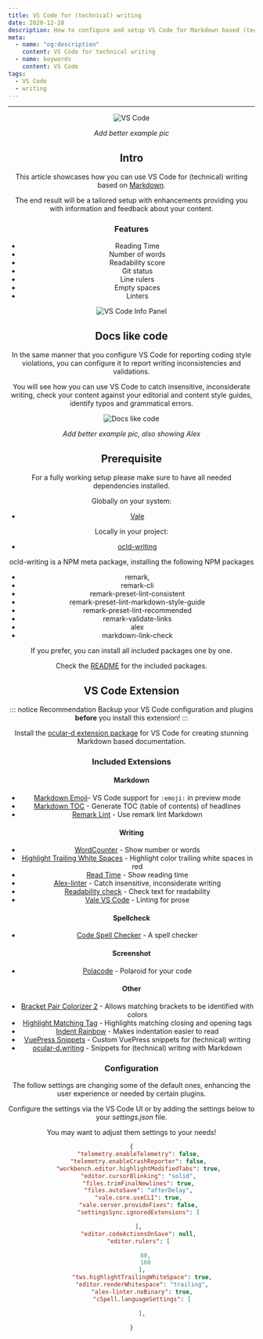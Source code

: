 ```yaml
---
title: VS Code for (technical) writing
date: 2020-12-28
description: How to configure and setup VS Code for Markdown based (technical) writing
meta:
  - name: "og:description"
    content: VS Code for technical writing
  - name: keywords
    content: VS Code
tags:
  - VS Code
  - writing
---
```


<Header/>

---

<ImageEmbed caption="VS Code">
<img src="/vs-code-wip.png" alt="VS Code" />
</ImageEmbed>

*Add better example pic*

## Intro

This article showcases how you can use VS Code for (technical) writing based on [Markdown](https://en.wikipedia.org/wiki/Markdown).

The end result will be a tailored setup with enhancements providing you with information and feedback about your content.

### Features

- Reading Time
- Number of words
- Readability score
- Git status
- Line rulers
- Empty spaces
- Linters

<ImageEmbed caption="VS Code Info Panel">
<img src="/vs-code-content-info.png" alt="VS Code Info Panel" />
</ImageEmbed>

## Docs like code

In the same manner that you configure VS Code for reporting coding style violations, you can configure it to report writing inconsistencies and validations.

You will see how you can use VS Code to catch insensitive, inconsiderate writing,
check your content against your editorial and content style guides, identify typos and grammatical errors.

<ImageEmbed caption="Docs like code">
<img src="/dac2.png" alt="Docs like code" />
</ImageEmbed>

*Add better example pic, also showing Alex*
## Prerequisite


For a fully working setup please make sure to have all needed dependencies installed.

Globally on your system:

- [Vale](https://docs.errata.ai/vale/about "Link to Vale website")

Locally in your project:

- [ocld-writing](https://www.npmjs.com/package/ocld-writing "Link to ocld-writing on NPM")

ocld-writing is a NPM meta package, installing the following NPM packages

- remark,
- remark-cli
- remark-preset-lint-consistent
- remark-preset-lint-markdown-style-guide
- remark-preset-lint-recommended
- remark-validate-links
- alex
- markdown-link-check

If you prefer, you can install all included packages one by one.

Check the [README](https://github.com/ocular-d/ocld-writing/blob/master/README.md "Link to ocld-writing README on GitHub") for the included packages.

## VS Code Extension

::: notice Recommendation
Backup your VS Code configuration and plugins **before** you install this extension!
:::

Install the [ocular-d extension package](https://marketplace.visualstudio.com/items?itemName=ocular-d.writing-extension-pack)
for VS Code for creating stunning Markdown based documentation.

### Included Extensions

#### Markdown

- [Markdown Emoji](https://marketplace.visualstudio.com/items?itemName=bierner.markdown-emoji "Link to MD emoji extension")- VS Code support for `:emoji:` in preview mode
- [Markdown TOC](https://marketplace.visualstudio.com/items?itemName=AlanWalk.markdown-toc "Link to MD toc extension") - Generate TOC (table of contents) of headlines
- [Remark Lint](https://marketplace.visualstudio.com/items?itemName=drewbourne.vscode-remark-lint "Link to remark lint extension") - Use remark lint Markdown
#### Writing

- [WordCounter](https://marketplace.visualstudio.com/items?itemName=kirozen.wordcounter "Link to word count extension") - Show number or words
- [Highlight Trailing White Spaces](https://marketplace.visualstudio.com/items?itemName=ybaumes.highlight-trailing-white-spaces "Link to trailing spaces extension") - Highlight color trailing white spaces in red
- [Read Time](https://marketplace.visualstudio.com/items?itemName=johnpapa.read-time "Link to read time extension") - Show reading time
- [Alex-linter](https://marketplace.visualstudio.com/items?itemName=TLahmann.alex-linter&utm_source=VSCode.pro&utm_campaign=AhmadAwais "Link to extension") - Catch insensitive, inconsiderate writing
- [Readability check](https://marketplace.visualstudio.com/items?itemName=jemcclin.readabilitycheck "Link to extension") - Check text for readability
- [Vale VS Code](https://marketplace.visualstudio.com/items?itemName=errata-ai.vale-server "Link to extension") - Linting for prose

#### Spellcheck

- [Code Spell Checker](https://marketplace.visualstudio.com/items?itemName=streetsidesoftware.code-spell-checker "Link to code spell checker extension") - A spell checker

#### Screenshot

- [Polacode](https://marketplace.visualstudio.com/items?itemName=pnp.polacode "Link to polacode extension") - Polaroid for your code

#### Other

- [Bracket Pair Colorizer 2](https://marketplace.visualstudio.com/items?itemName=CoenraadS.bracket-pair-colorizer-2 "Link to bracket colorizer extension") - Allows matching brackets to be identified with colors
- [Highlight Matching Tag](https://marketplace.visualstudio.com/items?itemName=vincaslt.highlight-matching-tag "Link to matching tag extension") - Highlights matching closing and opening tags
- [Indent Rainbow](https://marketplace.visualstudio.com/items?itemName=oderwat.indent-rainbow "Link to indent extension") - Makes indentation easier to read
- [VuePress Snippets](https://marketplace.visualstudio.com/items?itemName=ocular-d.vuepress-snippets "Link to extension") - Custom VuePress snippets for (technical) writing
- [ocular-d.writing](https://marketplace.visualstudio.com/items?itemName=ocular-d.writing "Link to extension") - Snippets for (technical) writing with Markdown

### Configuration

The follow settings are changing some of the default ones, enhancing the user experience
or needed by certain plugins.

Configure the settings via the VS Code UI or by adding the settings below to your *settings.json* file.

You may want to adjust them settings to your needs!

```json
{
    "telemetry.enableTelemetry": false,
    "telemetry.enableCrashReporter": false,
    "workbench.editor.highlightModifiedTabs": true,
    "editor.cursorBlinking": "solid",
    "files.trimFinalNewlines": true,
    "files.autoSave": "afterDelay",
    "vale.core.useCLI": true,
    "vale.server.provideFixes": false,
    "settingsSync.ignoredExtensions": [

    ],
    "editor.codeActionsOnSave": null,
    "editor.rulers": [

        80,
        160
      ],
      "tws.highlightTrailingWhiteSpace": true,
      "editor.renderWhitespace": "trailing",
      "alex-linter.noBinary": true,
      "cSpell.languageSettings": [

      ],

}
```
